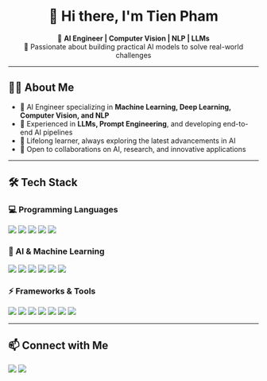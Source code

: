 <h1 align="center">👋 Hi there, I'm Tien Pham</h1>  

<p align="center">
  🚀 <b>AI Engineer | Computer Vision | NLP | LLMs</b> <br>
  🌟 Passionate about building practical AI models to solve real-world challenges  
</p>

---

## 🧑‍💻 About Me  
- 🔬 AI Engineer specializing in **Machine Learning, Deep Learning, Computer Vision, and NLP**  
- 🧠 Experienced in **LLMs, Prompt Engineering**, and developing end-to-end AI pipelines  
- 🌱 Lifelong learner, always exploring the latest advancements in AI  
- 🤝 Open to collaborations on AI, research, and innovative applications  

---

## 🛠️ Tech Stack  

### 💻 Programming Languages  
<p>
  <img src="https://img.shields.io/badge/Python-3776AB?logo=python&logoColor=white" />
  <img src="https://img.shields.io/badge/Java-007396?logo=java&logoColor=white" />
  <img src="https://img.shields.io/badge/C%23-239120?logo=c-sharp&logoColor=white" />
  <img src="https://img.shields.io/badge/C++-00599C?logo=cplusplus&logoColor=white" />
  <img src="https://img.shields.io/badge/SQL-4479A1?logo=postgresql&logoColor=white" />
</p>

### 🤖 AI & Machine Learning  
<p>
  <img src="https://img.shields.io/badge/TensorFlow-FF6F00?logo=tensorflow&logoColor=white" />
  <img src="https://img.shields.io/badge/PyTorch-EE4C2C?logo=pytorch&logoColor=white" />
  <img src="https://img.shields.io/badge/Scikit--Learn-F7931E?logo=scikit-learn&logoColor=white" />
  <img src="https://img.shields.io/badge/HuggingFace-FFD21E?logo=huggingface&logoColor=black" />
  <img src="https://img.shields.io/badge/LangChain-1E90FF?logo=chainlink&logoColor=white" />
  <img src="https://img.shields.io/badge/YOLO-00FFFF?logo=yolo&logoColor=black" />
</p>

### ⚡ Frameworks & Tools  
<p>
  <img src="https://img.shields.io/badge/FastAPI-009688?logo=fastapi&logoColor=white" />
  <img src="https://img.shields.io/badge/Flutter-02569B?logo=flutter&logoColor=white" />
  <img src="https://img.shields.io/badge/Git-F05032?logo=git&logoColor=white" />
  <img src="https://img.shields.io/badge/AWS-232F3E?logo=amazon-aws&logoColor=white" />
  <img src="https://img.shields.io/badge/Colab-F9AB00?logo=googlecolab&logoColor=white" />
  <img src="https://img.shields.io/badge/Pinecone-3399FF?logo=pinecone&logoColor=white" />
  <img src="https://img.shields.io/badge/Postman-FF6C37?logo=postman&logoColor=white" />
</p>

---

## 📫 Connect with Me  
<p align="left">
  <a href="https://www.linkedin.com/in/vtienph"><img src="https://img.shields.io/badge/LinkedIn-0A66C2?logo=linkedin&logoColor=white" /></a>
  <a href="https://github.com/phamvantienkiz"><img src="https://img.shields.io/badge/GitHub-181717?logo=github&logoColor=white" /></a>
</p>
